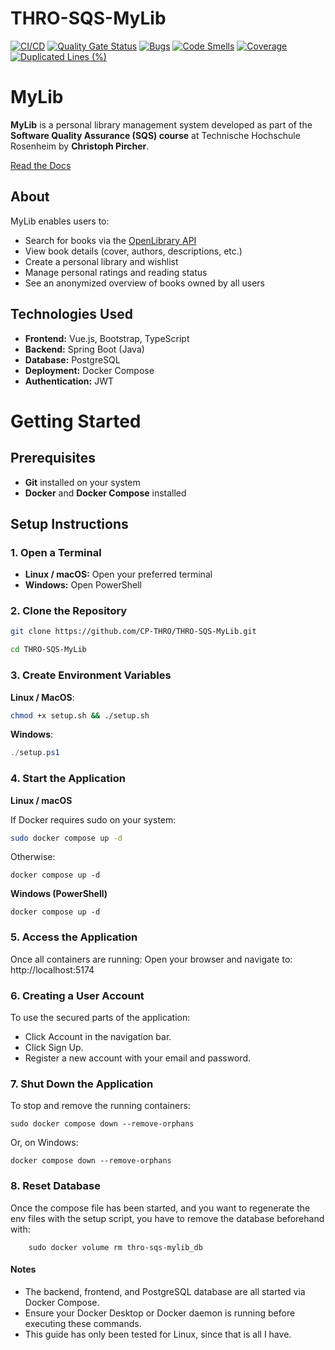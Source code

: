 # THRO-SQS-MyLib
[![CI/CD](https://github.com/CP-THRO/THRO-SQS-MyLib/actions/workflows/main.yml/badge.svg)](https://github.com/CP-THRO/THRO-SQS-MyLib/actions/workflows/main.yml)
[![Quality Gate Status](https://sonarcloud.io/api/project_badges/measure?project=CP-THRO_THRO-SQS-MyLib&metric=alert_status)](https://sonarcloud.io/summary/new_code?id=CP-THRO_THRO-SQS-MyLib)
[![Bugs](https://sonarcloud.io/api/project_badges/measure?project=CP-THRO_THRO-SQS-MyLib&metric=bugs)](https://sonarcloud.io/summary/new_code?id=CP-THRO_THRO-SQS-MyLib)
[![Code Smells](https://sonarcloud.io/api/project_badges/measure?project=CP-THRO_THRO-SQS-MyLib&metric=code_smells)](https://sonarcloud.io/summary/new_code?id=CP-THRO_THRO-SQS-MyLib)
[![Coverage](https://sonarcloud.io/api/project_badges/measure?project=CP-THRO_THRO-SQS-MyLib&metric=coverage)](https://sonarcloud.io/summary/new_code?id=CP-THRO_THRO-SQS-MyLib)
[![Duplicated Lines (%)](https://sonarcloud.io/api/project_badges/measure?project=CP-THRO_THRO-SQS-MyLib&metric=duplicated_lines_density)](https://sonarcloud.io/summary/new_code?id=CP-THRO_THRO-SQS-MyLib)

# MyLib

**MyLib** is a personal library management system developed as part of the **Software Quality Assurance (SQS) course** at Technische Hochschule Rosenheim by **Christoph Pircher**.

[Read the Docs](https://thro-sqs-mylib.readthedocs.io/en/latest/)

## About

MyLib enables users to:

- Search for books via the [OpenLibrary API](https://openlibrary.org/developers/api)
- View book details (cover, authors, descriptions, etc.)
- Create a personal library and wishlist
- Manage personal ratings and reading status
- See an anonymized overview of books owned by all users


## Technologies Used

- **Frontend:** Vue.js, Bootstrap, TypeScript
- **Backend:** Spring Boot (Java)
- **Database:** PostgreSQL
- **Deployment:** Docker Compose
- **Authentication:** JWT

# Getting Started

## Prerequisites

- **Git** installed on your system
- **Docker** and **Docker Compose** installed

## Setup Instructions

### 1. Open a Terminal

- **Linux / macOS:** Open your preferred terminal
- **Windows:** Open PowerShell



### 2. Clone the Repository

```bash
git clone https://github.com/CP-THRO/THRO-SQS-MyLib.git
```
```bash
cd THRO-SQS-MyLib
```

### 3. Create Environment Variables
**Linux / MacOS**:
```bash
chmod +x setup.sh && ./setup.sh
```
**Windows**:
```PowerShell
./setup.ps1
```


### 4. Start the Application
**Linux / macOS**

If Docker requires sudo on your system:
```bash
sudo docker compose up -d
```
Otherwise:

```
docker compose up -d
```

**Windows (PowerShell)**

```
docker compose up -d
```

###  5. Access the Application
Once all containers are running:
Open your browser and navigate to: http://localhost:5174

### 6. Creating a User Account

To use the secured parts of the application:

- Click Account in the navigation bar.
- Click Sign Up.
- Register a new account with your email and password.

### 7. Shut Down the Application

To stop and remove the running containers:

```
sudo docker compose down --remove-orphans
```

Or, on Windows:

```
docker compose down --remove-orphans
```

### 8. Reset Database

Once the compose file has been started, and you want to regenerate the env files with the setup script, you have to remove the database beforehand with:
```
    sudo docker volume rm thro-sqs-mylib_db
```

#### Notes
- The backend, frontend, and PostgreSQL database are all started via Docker Compose.
- Ensure your Docker Desktop or Docker daemon is running before executing these commands.
- This guide has only been tested for Linux, since that is all I have.